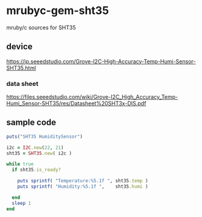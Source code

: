 # mrubyc-gem-sht35
mruby/c sources for SHT35
## device
https://jp.seeedstudio.com/Grove-I2C-High-Accuracy-Temp-Humi-Sensor-SHT35.html

### data sheet
https://files.seeedstudio.com/wiki/Grove-I2C_High_Accuracy_Temp-Humi_Sensor-SHT35/res/Datasheet%20SHT3x-DIS.pdf

## sample code
```ruby
puts("SHT35 HumiditySensor")

i2c = I2C.new(22, 21)
sht35 = SHT35.new( i2c )

while true
  if sht35.is_ready?

    puts sprintf( "Temperature:%5.1f ", sht35.temp )
    puts sprintf( "Humidity:%5.1f ",    sht35.humi )

  end
  sleep 1
end
```
